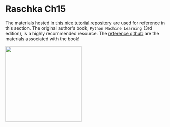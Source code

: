 Raschka Ch15
============

The materials hosted [in this nice tutorial repository][0] are used for
reference in this section. The original author's book, `Python Machine
Learning` (3rd edition), is a highly recommended resource. The
[reference github][1] are the materials associated with the book!

<img src="../../assets/ASURC_logo.png" width="240">

[0]: https://github.com/rasbt/python-machine-learning-book-3rd-edition/tree/master/ch15
[1]: https://github.com/rasbt/python-machine-learning-book-3rd-edition
